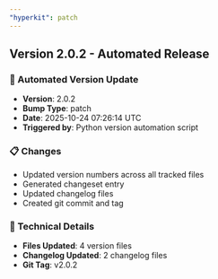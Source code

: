 ```yaml
---
"hyperkit": patch
---
```


## Version 2.0.2 - Automated Release

### 🚀 Automated Version Update
- **Version**: 2.0.2
- **Bump Type**: patch
- **Date**: 2025-10-24 07:26:14 UTC
- **Triggered by**: Python version automation script

### 📋 Changes
- Updated version numbers across all tracked files
- Generated changeset entry
- Updated changelog files
- Created git commit and tag

### 🔧 Technical Details
- **Files Updated**: 4 version files
- **Changelog Updated**: 2 changelog files
- **Git Tag**: v2.0.2
